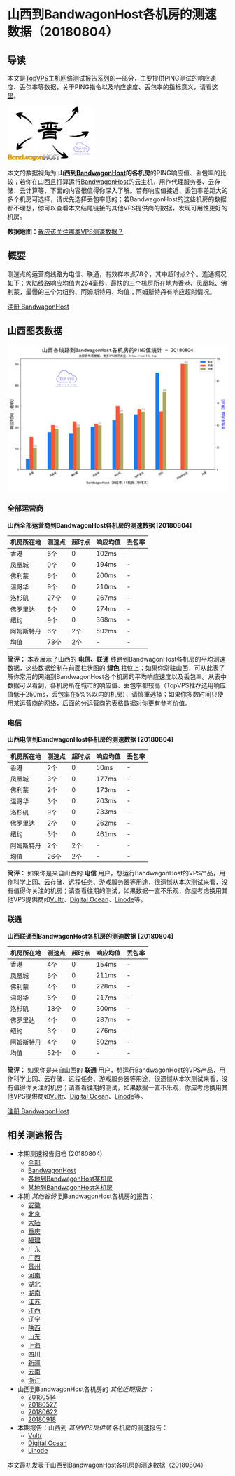 #  山西到BandwagonHost各机房的测速数据（20180804） 

## 导读

本文是[TopVPS主机网络测试报告系列](https://vps123.top/pingtest)的一部分，主要提供PING测试的响应速度、丢包率等数据，关于PING指令以及响应速度、丢包率的指标意义，请看[这里](https://vps123.top/what-is-ping.html)。

![山西到BandwagonHost各机房的测速数据（20180804）](/images/thumbnails/Shan1xi_to_bandwagon.png)

本文的数据视角为 **山西到[BandwagonHost](https://vps123.top/go/bwg)的各机房**的PING响应值、丢包率的比较；若你在山西且打算运行[BandwagonHost](https://vps123.top/go/bwg)的云主机，用作代理服务器、云存储、云计算等，下面的内容很值得你深入了解。若有响应值接近、丢包率差距大的多个机房可选择，请优先选择丢包率低的；若BandwagonHost的这些机房的数据都不理想，你可以查看本文结尾链接的其他VPS提供商的数据，发现可用性更好的机房。

**数据地图：**[我应该关注哪类VPS测速数据？](https://vps123.top/find-pingtest-data-you-need.html)

## 概要

测速点的运营商线路为电信、联通，有效样本点78个，其中超时点2个。连通概况如下：大陆线路响应均值为264毫秒，最快的三个机房所在地为香港、凤凰城、佛利蒙，最慢的三个为纽约、阿姆斯特丹、均值；阿姆斯特丹有响应超时情况。

[注册 BandwagonHost](https://vps123.top/go/bwg/_btn1)

## 山西图表数据

![大陆省份山西到VPS提供商BandwagonHost各机房的ping测试数据统计图，包含响应值的柱状图以及丢包率的散点图，数据日期为20180804](/images/pingtests/bwg_20180804/plot_isp_shan1xi_bwg_20180804.png)

### 全部运营商

**山西全部运营商到BandwagonHost各机房的测速数据 [20180804]**

机房所在地 | 测速点 | 超时点 | 响应均值 | 丢包率  
---|---|---|---|---  
香港 | 6个 | 0 | 102ms | -  
凤凰城 | 9个 | 0 | 194ms | -  
佛利蒙 | 6个 | 0 | 200ms | -  
温哥华 | 9个 | 0 | 210ms | -  
洛杉矶 | 27个 | 0 | 267ms | -  
佛罗里达 | 6个 | 0 | 274ms | -  
纽约 | 9个 | 0 | 368ms | -  
阿姆斯特丹 | 6个 | 2个 | 502ms | -  
均值 | 78个 | 2个 | - | -  
  
**简评：** 本表展示了山西的 **电信、联通** 线路到BandwagonHost各机房的平均测速数据，这些数据绘制在前面柱状图的 **绿色** 柱位上；如果你常驻山西，可从此表了解你常用的网络到BandwagonHost各个机房的平均响应速度以及丢包率。从表中数据可以看到，各机房所在城市的响应值、丢包率都较高（TopVPS推荐选用响应值低于250ms，丢包率在5%%以内的机房），请慎重选择；如果你多数时间只使用某运营商的网络，后面的分运营商的表格数据对你更有参考价值。

### 电信

**山西电信到BandwagonHost各机房的测速数据 [20180804]**

机房所在地 | 测速点 | 超时点 | 响应均值 | 丢包率  
---|---|---|---|---  
香港 | 2个 | 0 | 50ms | -  
凤凰城 | 3个 | 0 | 177ms | -  
佛利蒙 | 2个 | 0 | 173ms | -  
温哥华 | 3个 | 0 | 203ms | -  
洛杉矶 | 9个 | 0 | 233ms | -  
佛罗里达 | 2个 | 0 | 262ms | -  
纽约 | 3个 | 0 | 461ms | -  
阿姆斯特丹 | 2个 | 2个 | - | -  
均值 | 26个 | 2个 | - | -  
  
**简评：** 如果你是来自山西的 **电信** 用户，想运行BandwagonHost的VPS产品，用作科学上网、云存储、远程任务、游戏服务器等用途，很遗憾从本次测试来看，没有值得你关注的机房；请查看往期的测试，如果数据一直不乐观，你应考虑换用其他VPS提供商如[Vultr](https://vps123.top/go/vultr/_1)、[Digital Ocean](https://vps123.top/go/digitalocean/_2)、[Linode](https://vps123.top/go/linode/_3)等。

### 联通

**山西联通到BandwagonHost各机房的测速数据 [20180804]**

机房所在地 | 测速点 | 超时点 | 响应均值 | 丢包率  
---|---|---|---|---  
香港 | 4个 | 0 | 154ms | -  
凤凰城 | 6个 | 0 | 211ms | -  
佛利蒙 | 4个 | 0 | 228ms | -  
温哥华 | 6个 | 0 | 217ms | -  
洛杉矶 | 18个 | 0 | 300ms | -  
佛罗里达 | 4个 | 0 | 287ms | -  
纽约 | 6个 | 0 | 276ms | -  
阿姆斯特丹 | 4个 | 0 | 502ms | -  
均值 | 52个 | 0 | - | -  
  
**简评：** 如果你是来自山西的 **联通** 用户，想运行BandwagonHost的VPS产品，用作科学上网、云存储、远程任务、游戏服务器等用途，很遗憾从本次测试来看，没有值得你关注的机房；请查看往期的测试，如果数据一直不乐观，你应考虑换用其他VPS提供商如[Vultr](https://vps123.top/go/vultr/_4)、[Digital Ocean](https://vps123.top/go/digitalocean/_5)、[Linode](https://vps123.top/go/linode/_6)等。

[注册 BandwagonHost](https://vps123.top/go/bwg/_btn2)

## 相关测速报告

  * 本期测速报告归档 (20180804) 
    * [全部](https://vps123.top/pingtests/20180804 "本期各VPS提供商全部测速报告")
    * [BandwagonHost](https://vps123.top/pingtests/idc-bandwagon/20180804 "本期BandwagonHost的全部测速报告")
    * [各地到BandwagonHost某机房](https://vps123.top/pingtests/idc-bandwagon/isp-global/20180804 "以BandwagonHost某机房为关注对象的视角，横向比较大陆各省份、海外各国家地区")
    * [某地到BandwagonHost各机房](https://vps123.top/pingtests/idc-bandwagon/facility-all/20180804 "以大陆某省份为关注对象的视角，横向比较BandwagonHost各机房")
  * 本期 _其他省份_ 到BandwagonHost各机房的报告： 
    * [安徽](/bandwagon/isp/anhui/20180804-bandwagon-isp-anhui.md "安徽到BandwagonHost各机房的Ping测试 20180804")
    * [北京](/bandwagon/isp/beijing/20180804-bandwagon-isp-beijing.md "北京到BandwagonHost各机房的Ping测试 20180804")
    * [大陆](/bandwagon/isp/china/20180804-bandwagon-isp-china.md "大陆到BandwagonHost各机房的Ping测试 20180804")
    * [重庆](/bandwagon/isp/chongqing/20180804-bandwagon-isp-chongqing.md "重庆到BandwagonHost各机房的Ping测试 20180804")
    * [福建](/bandwagon/isp/fujian/20180804-bandwagon-isp-fujian.md "福建到BandwagonHost各机房的Ping测试 20180804")
    * [广东](/bandwagon/isp/guangdong/20180804-bandwagon-isp-guangdong.md "广东到BandwagonHost各机房的Ping测试 20180804")
    * [广西](/bandwagon/isp/guangxi/20180804-bandwagon-isp-guangxi.md "广西到BandwagonHost各机房的Ping测试 20180804")
    * [贵州](/bandwagon/isp/guizhou/20180804-bandwagon-isp-guizhou.md "贵州到BandwagonHost各机房的Ping测试 20180804")
    * [河南](/bandwagon/isp/henan/20180804-bandwagon-isp-henan.md "河南到BandwagonHost各机房的Ping测试 20180804")
    * [湖北](/bandwagon/isp/hubei/20180804-bandwagon-isp-hubei.md "湖北到BandwagonHost各机房的Ping测试 20180804")
    * [湖南](/bandwagon/isp/hunan/20180804-bandwagon-isp-hunan.md "湖南到BandwagonHost各机房的Ping测试 20180804")
    * [江苏](/bandwagon/isp/jiangsu/20180804-bandwagon-isp-jiangsu.md "江苏到BandwagonHost各机房的Ping测试 20180804")
    * [江西](/bandwagon/isp/jiangxi/20180804-bandwagon-isp-jiangxi.md "江西到BandwagonHost各机房的Ping测试 20180804")
    * [辽宁](/bandwagon/isp/liaoning/20180804-bandwagon-isp-liaoning.md "辽宁到BandwagonHost各机房的Ping测试 20180804")
    * [陕西](/bandwagon/isp/shan3xi/20180804-bandwagon-isp-shan3xi.md "陕西到BandwagonHost各机房的Ping测试 20180804")
    * [山东](/bandwagon/isp/shandong/20180804-bandwagon-isp-shandong.md "山东到BandwagonHost各机房的Ping测试 20180804")
    * [上海](/bandwagon/isp/shanghai/20180804-bandwagon-isp-shanghai.md "上海到BandwagonHost各机房的Ping测试 20180804")
    * [四川](/bandwagon/isp/sichuan/20180804-bandwagon-isp-sichuan.md "四川到BandwagonHost各机房的Ping测试 20180804")
    * [新疆](/bandwagon/isp/xinjiang/20180804-bandwagon-isp-xinjiang.md "新疆到BandwagonHost各机房的Ping测试 20180804")
    * [云南](/bandwagon/isp/yunnan/20180804-bandwagon-isp-yunnan.md "云南到BandwagonHost各机房的Ping测试 20180804")
    * [浙江](/bandwagon/isp/zhejiang/20180804-bandwagon-isp-zhejiang.md "浙江到BandwagonHost各机房的Ping测试 20180804")
  * 山西到BandwagonHost各机房的 _其他近期报告_ ： 
    * [20180514](/bandwagon/isp/shan1xi/20180514-bandwagon-isp-shan1xi.md "山西到BandwagonHost各机房的Ping测试 20180514")
    * [20180527](/bandwagon/isp/shan1xi/20180527-bandwagon-isp-shan1xi.md "山西到BandwagonHost各机房的Ping测试 20180527")
    * [20180622](/bandwagon/isp/shan1xi/20180622-bandwagon-isp-shan1xi.md "山西到BandwagonHost各机房的Ping测试 20180622")
    * [20180918](/bandwagon/isp/shan1xi/20180918-bandwagon-isp-shan1xi.md "山西到BandwagonHost各机房的Ping测试 20180918")
  * 本期报告：山西到 _其他VPS提供商_ 各机房的测速报告： 
    * [Vultr](/vultr/isp/shan1xi/20180804-vultr-isp-shan1xi.md "山西到Vultr各机房的Ping测试 20180804")
    * [Digital Ocean](/digitalocean/isp/shan1xi/20180804-digitalocean-isp-shan1xi.md "山西到Digital Ocean各机房的Ping测试 20180804")
    * [Linode](/linode/isp/shan1xi/20180804-linode-isp-shan1xi.md "山西到Linode各机房的Ping测试 20180804")



本文最初发表于[山西到BandwagonHost各机房的测速数据（20180804）](https://vps123.top/pingtest/20180804-bandwagon-isp-shan1xi.html)
